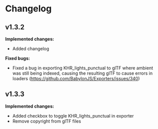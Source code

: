 # Changelog

## v1.3.2
**Implemented changes:**
- Added changelog

**Fixed bugs:**
- Fixed a bug in exporting KHR_lights_punctual to glTF where ambient was still being indexed, causing the resulting glTF to cause errors in loaders (https://github.com/BabylonJS/Exporters/issues/340)

## v1.3.3
**Implemented changes:**
- Added checkbox to toggle KHR_lights_punctual in exporter
- Remove copyright from glTF files